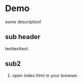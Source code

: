 # Demo

some description!

## sub header

texttexttext.

## sub2

1. open index.html in your browser.